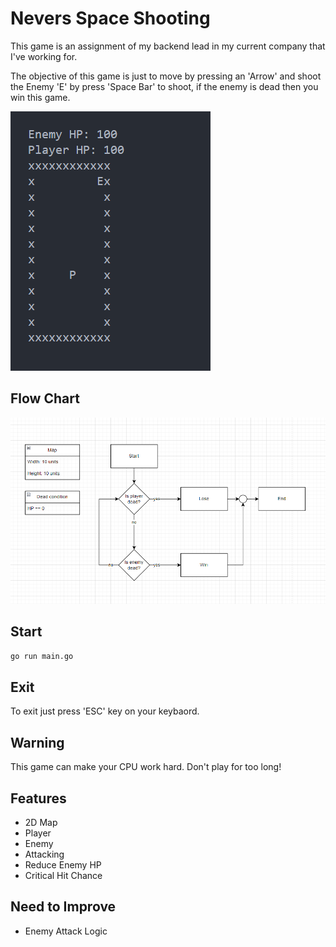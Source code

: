 # Nevers Space Shooting
This game is an assignment of my backend lead in my current company that I've working for.

The objective of this game is just to move by pressing an 'Arrow' and shoot the Enemy 'E' by press 'Space Bar' to shoot, if the enemy is dead then you win this game.

![alt text](./screenshots/3-game-screenshot.png "FlowChart")

## Flow Chart
![alt text](./screenshots/2-game-flow.png "FlowChart")

## Start
```bash
go run main.go
```

## Exit
To exit just press 'ESC' key on your keybaord.

## Warning
This game can make your CPU work hard. Don't play for too long!

## Features
- 2D Map
- Player
- Enemy
- Attacking
- Reduce Enemy HP
- Critical Hit Chance

## Need to Improve
- Enemy Attack Logic
